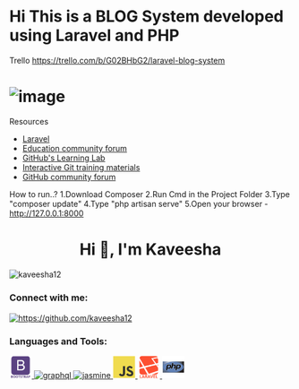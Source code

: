 
Hi This is a BLOG System developed using Laravel and PHP
========================================================

Trello 
https://trello.com/b/G02BHbG2/laravel-blog-system
                                                                


![image](https://user-images.githubusercontent.com/59313302/133083185-dd3c7bf9-2e8c-453c-8d46-bf07ead42888.png)
================================================================
Resources

- [Laravel](https://laravel.com/ "Laravel")
- [Education community forum](https://education.github.community/ "Education community forum")
- [GitHub's Learning Lab](https://lab.github.com/  "GitHub's Learning Lab")
- [Interactive Git training materials](https://githubtraining.github.io/training-manual/#/01_getting_ready_for_class "Interactive Git training materials")
- [GitHub community forum](https://github.community/ "GitHub community forum")

How to run..?
1.Download Composer
2.Run Cmd in the Project Folder
3.Type "composer update"
4.Type "php artisan serve"
5.Open your browser - http://127.0.0.1:8000


<h1 align="center">Hi 👋, I'm Kaveesha</h1>
<p align="left"> <img src="https://komarev.com/ghpvc/?username=kaveesha12&label=Profile%20views&color=0e75b6&style=flat" alt="kaveesha12" /> </p>

<h3 align="left">Connect with me:</h3>
<p align="left">
<a href="/https://github.com/kaveesha12" target="blank"><img align="center" src="https://raw.githubusercontent.com/rahuldkjain/github-profile-readme-generator/master/src/images/icons/Social/rss.svg" alt="https://github.com/kaveesha12" height="30" width="40" /></a>
</p>

<h3 align="left">Languages and Tools:</h3>
<p align="left"> <a href="https://getbootstrap.com" target="_blank"> <img src="https://raw.githubusercontent.com/devicons/devicon/master/icons/bootstrap/bootstrap-plain-wordmark.svg" alt="bootstrap" width="40" height="40"/> </a> <a href="https://graphql.org" target="_blank"> <img src="https://www.vectorlogo.zone/logos/graphql/graphql-icon.svg" alt="graphql" width="40" height="40"/> </a> <a href="https://jasmine.github.io/" target="_blank"> <img src="https://www.vectorlogo.zone/logos/jasmine/jasmine-icon.svg" alt="jasmine" width="40" height="40"/> </a> <a href="https://developer.mozilla.org/en-US/docs/Web/JavaScript" target="_blank"> <img src="https://raw.githubusercontent.com/devicons/devicon/master/icons/javascript/javascript-original.svg" alt="javascript" width="40" height="40"/> </a> <a href="https://laravel.com/" target="_blank"> <img src="https://raw.githubusercontent.com/devicons/devicon/master/icons/laravel/laravel-plain-wordmark.svg" alt="laravel" width="40" height="40"/> </a> <a href="https://www.php.net" target="_blank"> <img src="https://raw.githubusercontent.com/devicons/devicon/master/icons/php/php-original.svg" alt="php" width="40" height="40"/> </a> </p>




